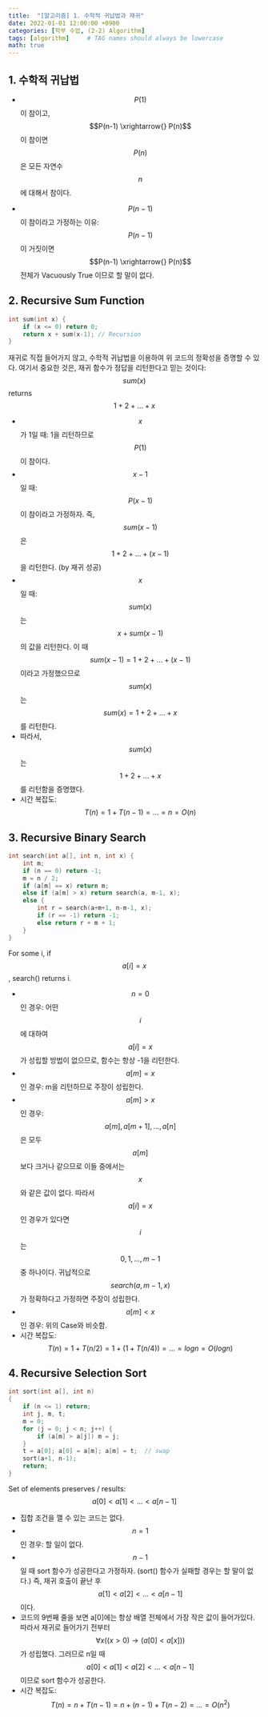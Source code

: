 ```yaml
---
title:  "[알고리즘] 1. 수학적 귀납법과 재귀"
date: 2022-01-01 12:00:00 +0900
categories: [학부 수업, (2-2) Algorithm]
tags: [algorithm]     # TAG names should always be lowercase
math: true
---
```


## 1. 수학적 귀납법
- $$P(1)$$ 이 참이고, $$P(n-1) \xrightarrow{} P(n)$$ 이 참이면 $$P(n)$$ 은 모든 자연수 $$n$$ 에 대해서 참이다.

- $$P(n-1)$$ 이 참이라고 가정하는 이유: $$P(n-1)$$ 이 거짓이면 $$P(n-1) \xrightarrow{} P(n)$$ 전체가 Vacuously True 이므로 할 말이 없다.


## 2. Recursive Sum Function
```cpp
int sum(int x) {
    if (x <= 0) return 0;
    return x + sum(x-1); // Recursion
}
```

재귀로 직접 들어가지 않고, 수학적 귀납법을 이용하여 위 코드의 정확성을 증명할 수 있다. 여기서 중요한 것은, 재귀 함수가 정답을 리턴한다고 믿는 것이다: $$sum(x)$$ returns $$1+2+...+x$$ 

- $$x$$가 1일 때: 1을 리턴하므로 $$P(1)$$이 참이다.
- $$x-1$$ 일 때: $$P(x-1)$$ 이 참이라고 가정하자. 즉, $$sum(x-1)$$ 은 $$1+2+...+(x-1)$$ 을 리턴한다. (by 재귀 성공)
- $$x$$ 일 때: $$sum(x)$$는 $$x + sum(x-1)$$의 값을 리턴한다. 이 때 $$sum(x-1) = 1+2+...+(x-1)$$ 이라고 가정했으므로 $$sum(x)$$는 $$sum(x) = 1+2+...+x$$ 를 리턴한다.
- 따라서, $$sum(x)$$는 $$1+2+...+x$$를 리턴함을 증명했다.
- 시간 복잡도: $$T(n) = 1 + T(n-1) = ... = n = O(n)$$

## 3. Recursive Binary Search
```cpp
int search(int a[], int n, int x) {
    int m;
    if (n == 0) return -1;
    m = n / 2;
    if (a[m] == x) return m;
    else if (a[m] > x) return search(a, m-1, x);
    else {
        int r = search(a+m+1, n-m-1, x);
        if (r == -1) return -1;
        else return r + m + 1;
    }
}
```

For some i, if $$a[i] = x$$, search() returns i.

- $$n = 0$$ 인 경우: 어떤 $$i$$에 대하여 $$a[i] = x$$가 성립할 방법이 없으므로, 함수는 항상 -1을 리턴한다.
- $$a[m] = x$$ 인 경우: m을 리턴하므로 주장이 성립한다.
- $$a[m] > x$$ 인 경우: $$a[m], a[m+1], ..., a[n]$$ 은 모두 $$a[m]$$ 보다 크거나 같으므로 이들 중에서는 $$x$$와 같은 값이 없다. 따라서 $$a[i] = x$$인 경우가 있다면 $$i$$는 $$0, 1, ..., m-1$$ 중 하나이다. 귀납적으로 $$search(a, m-1, x)$$ 가 정확하다고 가정하면 주장이 성립한다.
- $$a[m] < x$$ 인 경우: 위의 Case와 비슷함. 
- 시간 복잡도: $$T(n) = 1 + T(n/2) = 1 + (1 + T(n/4)) = ... = log n = O(log n)$$

## 4. Recursive Selection Sort

```cpp
int sort(int a[], int n)
{
    if (n <= 1) return;
    int j, m, t;
    m = 0;
    for (j = 0; j < n; j++) {
        if (a[m] > a[j]) m = j;
    }
    t = a[0]; a[0] = a[m]; a[m] = t;  // swap
    sort(a+1, n-1);
    return;
}
```

Set of elements preserves / results: $$a[0] < a[1] < ... < a[n-1]$$

- 집합 조건을 깰 수 있는 코드는 없다.
- $$n = 1$$인 경우: 할 일이 없다.
- $$n-1$$ 일 때 sort 함수가 성공한다고 가정하자. (sort() 함수가 실패할 경우는 할 말이 없다.) 즉, 재귀 호출이 끝난 후 $$a[1] < a[2] < ... < a[n-1]$$ 이다. 
- 코드의 9번째 줄을 보면 a[0]에는 항상 배열 전체에서 가장 작은 값이 들어가있다. 따라서 재귀로 들어가기 전부터 $$\forall x ((x>0) \rightarrow (a[0] < a[x]))$$ 가 성립했다. 그러므로 n일 때 $$a[0] < a[1] < a[2] < ... < a[n-1]$$ 이므로 sort 함수가 성공한다.
- 시간 복잡도: $$T(n) = n + T(n-1) = n + (n-1) + T(n-2) = ... = O(n^2)$$

